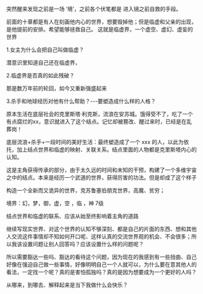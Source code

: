 突然醒来发现之前是一场 ‘境’，之前各个伏笔都是 进入镜之前自救的手段。

前面的十章都是有人在刻画他内心的世界，想要毁掉他；但是临虚和父亲的出现，是他提前的安排。希望能够拯救自己。 这就是临虚界，一个虚空、虚幻、虚妄的世界

1.女主为什么会把自己叫做临虚？

潜意识里知道自己还在临虚界，

2.临虚界是否真的如此残破？

那是数万年前的轮回，如今又重新强盛起来

3.杀手和地球经历对他有什么帮助？---要塑造成什么样的人格？

原本生活在底层社会的克里斯塔·利克斯，流浪在安苏城。饿得受不了，吃了一个有点腐烂的xx，意识就进入了这个结点。记忆却被篡改、醒过来时，已经是在乱葬岗！

底层流浪+杀手+一段时间的美好生活：最终塑造成了一个 xxx 的人，以此为依托，加上结点世界和临虚的映射、关联关系。结点里面的人物都是克里斯塔内心的认知。



这是主角获得传承的部分，由于太久远的时间和未知的干预，构建了一个多维宇宙之中的结点。本来是经历一个武道的世界，获得厉害的功法。但是却成了这个样子



构造一个全新而又诡异的世界，克苏鲁塞伯朋克世界，高魔、贫穷；

境界：幻，梦，御，虚，空 ，临 ，神 7级



结点世界和临虚的联系、应该从始至终影响着主角的道路



继续写现实世界、对这个世界的认知不够深刻、都是自己的片面的东西、想和其他人交流这件事情却不知如何开口呢、这样认真的交流世界观的机会、不会很多；所以我该设置问题让别人回答吗？应该设置什么样的问题呢？

所以需要豁达一些吗、豁达的看待这个问题，因为现在的我感到有一些扭曲、自己好像在强迫自己做一些事情，好像明明自己一个人就可以，为什么要在意其他人的看法，一定找一个呢？真的是害怕孤独吗？真的是因为想要成为一个更好的人吗？

从哪来，到哪去、解释起来是当下我做什么会快乐？